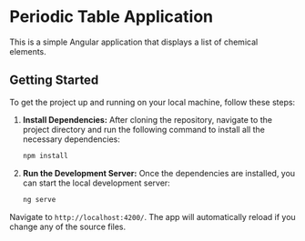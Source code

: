 # Periodic Table Application

This is a simple Angular application that displays a list of chemical elements.

## Getting Started

To get the project up and running on your local machine, follow these steps:

1.  **Install Dependencies:** After cloning the repository, navigate to the project directory and run the following command to install all the necessary dependencies:
    ```bash
    npm install
    ```

2.  **Run the Development Server:** Once the dependencies are installed, you can start the local development server:
    ```bash
    ng serve
    ```

Navigate to `http://localhost:4200/`. The app will automatically reload if you change any of the source files.
